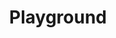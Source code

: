 ---
title: Playground
weight: 251
description: >-
  Nesta seção, você encontra um ambiente de sandbox para testar os recursos do Beagle
---